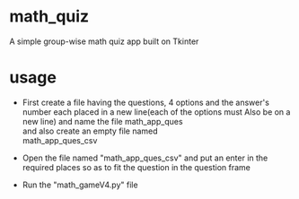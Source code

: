 # math_quiz
A simple group-wise math quiz app built on Tkinter

# usage  
* First create a file having the questions, 4 options and the answer's number each placed in a new line(each of the options must Also be on a new line) and name the file 
  math_app_ques  
and also create an empty file named  
  math_app_ques_csv  
  
* Open the file named "math_app_ques_csv" and put an enter in the required places so as to fit the question in the question frame  
  
* Run the "math_gameV4.py" file
